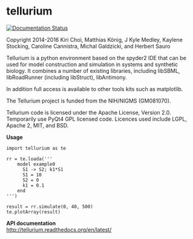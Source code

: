 
# tellurium
[![Documentation Status](https://readthedocs.org/projects/tellurium/badge/?version=latest)](http://tellurium.readthedocs.org/en/latest/?badge=latest)

Copyright 2014-2016
Kiri Choi, Matthias König, J Kyle Medley, Kaylene Stocking, Caroline Cannistra, Michal Galdzicki, and Herbert Sauro

Tellurium is a python environment based on the spyder2 IDE that can be used for model construction and simulation in systems and synthetic biology. It combines a number of existing libraries, including libSBML, libRoadRunner (including libStruct), libAntimony.

In addition full access is available to other tools kits such as matplotlib.

The Tellurium project is funded from the NIH/NIGMS (GM081070).

Tellurium code is licensed under the Apache License, Version 2.0. Temporarily use PyQt4 GPL licensed code. Licences used include LGPL, Apache 2, MIT, and BSD.

**Usage**
```{python}
import tellurium as te

rr = te.loada('''
    model example0
      S1 -> S2; k1*S1
      S1 = 10
      S2 = 0
      k1 = 0.1
    end
''')

result = rr.simulate(0, 40, 500) 
te.plotArray(result)
```

**API documentation**  
http://tellurium.readthedocs.org/en/latest/

